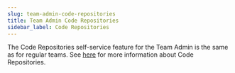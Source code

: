 ```yaml
---
slug: team-admin-code-repositories
title: Team Admin Code Repositories
sidebar_label: Code Repositories
---
```


The Code Repositories self-service feature for the Team Admin is the same as for regular teams. See [here](../../for-devs/console/code-repositories.md) for more information about Code Repositories.



